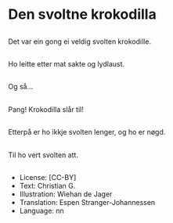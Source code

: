 # Den svoltne krokodilla

##
Det var ein gong ei veldig svolten krokodille.

##
Ho leitte etter mat sakte og lydlaust.

##
Og så...

##
Pang! Krokodilla slår til!

##
Etterpå er ho ikkje svolten lenger, og ho er nøgd.

##
Til ho vert svolten att.

##
* License: [CC-BY]
* Text: Christian G.
* Illustration: Wiehan de Jager
* Translation: Espen Stranger-Johannessen
* Language: nn
